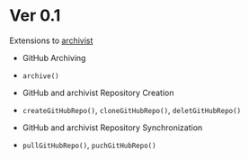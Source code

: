 # Ver 0.1

Extensions to [archivist](https://github.com/pbiecek/archivist)

* GitHub Archiving
- `archive()`

* GitHub and archivist Repository Creation
- `createGitHubRepo()`, `cloneGitHubRepo()`, `deletGitHubRepo()`

* GitHub and archivist Repository Synchronization
- `pullGitHubRepo()`, `puchGitHubRepo()`